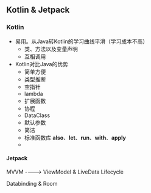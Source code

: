 ## Kotlin & Jetpack

### Kotlin

- 易用。从Java转Kotlin的学习曲线平滑（学习成本不高）
  - 类、方法以及变量声明
  - 互相调用
- Kotlin对比Java的优势
  - 简单方便
  - 类型推断
  - 空指针
  - lambda
  - 扩展函数
  - 协程
  - DataClass
  - 默认参数
  - 简洁
  - 标准函数库 **also**、**let**、**run**、**with**、**apply**
  - 

#### Jetpack

MVVM  ----> ViewModel & LiveData  Lifecycle

Databinding & Room

